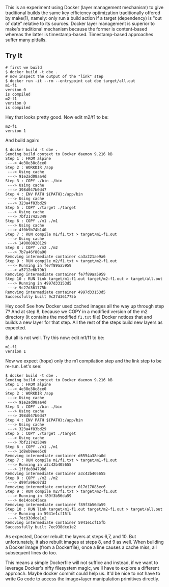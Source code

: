 This is an experiment using Docker (layer management mechanism) to give traditional builds the same key efficiency optimization traditionally offered by make(1), namely: only run a build action if a target (dependency) is "out of date" relative to its sources. Docker layer management is superior to make's traditional mechanism because the former is content-based whereas the latter is timestamp-based. Timestamp-based approaches suffer many pitfalls.

## Try It

```
# first we build
$ docker build -t dbe .
# now inspect the output of the "link" step
$ docker run -it --rm --entrypoint cat dbe target/all.out
m1-f1
version 0
is compiled
m2-f1
version 0
is compiled
```

Hey that looks pretty good. Now edit m2/f1 to be:

```
m2-f1
version 1
```

And build again:

```
$ docker build -t dbe .
Sending build context to Docker daemon 9.216 kB
Step 1 : FROM alpine
 ---> 4e38e38c8ce0
Step 2 : WORKDIR /app
 ---> Using cache
 ---> 91e2ad08aa4d
Step 3 : COPY ./bin ./bin
 ---> Using cache
 ---> 398d047b0d47
Step 4 : ENV PATH ${PATH}:/app/bin
 ---> Using cache
 ---> 323a4f83bd29
Step 5 : COPY ./target ./target
 ---> Using cache
 ---> 7bf217425349
Step 6 : COPY ./m1 ./m1
 ---> Using cache
 ---> 4f0b9b74b140
Step 7 : RUN compile m1/f1.txt > target/m1-f1.out
 ---> Using cache
 ---> 149068820129
Step 8 : COPY ./m2 ./m2
 ---> 7b7a46f80a90
Removing intermediate container ca3a221ae9a6
Step 9 : RUN compile m2/f1.txt > target/m2-f1.out
 ---> Running in fe7f89aa5959
 ---> a5712e6b79b1
Removing intermediate container fe7f89aa5959
Step 10 : RUN link target/m1-f1.out target/m2-f1.out > target/all.out
 ---> Running in 4997d33153d5
 ---> 9c27d361775b
Removing intermediate container 4997d33153d5
Successfully built 9c27d361775b
```

Hey cool! See how Docker used cached images all the way up through step 7? And at step 8, because we COPY in a modified version of the m2 directory (it contains the modified `f1.txt` file) Docker notices that and builds a new layer for that step. All the rest of the steps build new layers as expected.

But all is not well. Try this now: edit m1/f1 to be:

```
m1-f1
version 1
```

Now we expect (hope) only the m1 compilation step and the link step to be re-run. Let's see:

```
$ docker build -t dbe .
Sending build context to Docker daemon 9.216 kB
Step 1 : FROM alpine
 ---> 4e38e38c8ce0
Step 2 : WORKDIR /app
 ---> Using cache
 ---> 91e2ad08aa4d
Step 3 : COPY ./bin ./bin
 ---> Using cache
 ---> 398d047b0d47
Step 4 : ENV PATH ${PATH}:/app/bin
 ---> Using cache
 ---> 323a4f83bd29
Step 5 : COPY ./target ./target
 ---> Using cache
 ---> 7bf217425349
Step 6 : COPY ./m1 ./m1
 ---> 1d8eb8eee5c8
Removing intermediate container d6554a38ea0d
Step 7 : RUN compile m1/f1.txt > target/m1-f1.out
 ---> Running in a3c42b405655
 ---> 1ffde8947986
Removing intermediate container a3c42b405655
Step 8 : COPY ./m2 ./m2
 ---> d99fa96c07d3
Removing intermediate container 017d17083ec6
Step 9 : RUN compile m2/f1.txt > target/m2-f1.out
 ---> Running in f89f3b56da59
 ---> 8e14cec45aca
Removing intermediate container f89f3b56da59
Step 10 : RUN link target/m1-f1.out target/m2-f1.out > target/all.out
 ---> Running in 5941e1cf15fb
 ---> 7ec938dce1e2
Removing intermediate container 5941e1cf15fb
Successfully built 7ec938dce1e2
```

As expected, Docker rebuilt the layers at steps 6,7, and 10. But unfortunately, it also rebuilt images at steps 8, and 9 as well. When building a Docker image (from a Dockerfile), once a line causes a cache miss, all subsequent lines do too.

This means a simple Dockerfile will not suffice and instead, if we want to leverage Docker's nifty filesystem magic, we'll have to explore a different approach. Maybe docker commit could help us. It'd be nice to not have to write Go code to access the image+layer manipulation primitives directly.
